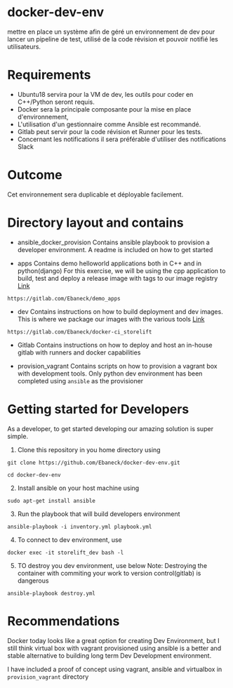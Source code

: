 # docker-dev-env
mettre en place un système afin de géré un environnement de dev pour lancer un pipeline de test, utilisé de la code révision et pouvoir notifié les utilisateurs.

# Requirements
- Ubuntu18 servira pour la VM de dev, les outils pour coder en C++/Python seront requis.
- Docker sera la principale composante pour la mise en place d'environnement,
- L'utilisation d'un gestionnaire comme Ansible est recommandé.
- Gitlab peut servir pour la code révision et Runner pour les tests.
- Concernant les notifications il sera préférable d'utiliser des notifications Slack

# Outcome
Cet environnement sera duplicable et déployable facilement.

# Directory layout and contains

- ansible_docker_provision
Contains ansible playbook to provision a developer environment. A readme is included on how to get started

- apps
Contains demo helloworld applications both in C++ and in python(django)
For this exercise, we will be using the cpp application to build, test and deploy a release image with tags to our image registry [Link](https://gitlab.com/Ebaneck/demo_apps)

```
https://gitlab.com/Ebaneck/demo_apps 

```

- dev
Contains instructions on how to build deployment and dev images. This is where we package our images with the various tools [Link](https://gitlab.com/Ebaneck/docker-ci_storelift)


```
https://gitlab.com/Ebaneck/docker-ci_storelift 
```

- Gitlab
Contains instructions on how to deploy and host an in-house gitlab with runners and docker capabilities

- provision_vagrant
Contains scripts on how to provision a vagrant box with development tools. Only python dev environment has been completed using `ansible` as the provisioner

# Getting started for Developers

As a developer, to get started developing our amazing solution is super simple.

1. Clone this repository in you home directory using

```
git clone https://github.com/Ebaneck/docker-dev-env.git

cd docker-dev-env
```

2. Install ansible on your host machine using

```
sudo apt-get install ansible
```

3. Run the playbook that will build developers environment

```
ansible-playbook -i inventory.yml playbook.yml
```

4. To connect to dev environment, use

```
docker exec -it storelift_dev bash -l
```

5. TO destroy you dev environment, use below
Note: Destroying the container with commiting your work to version control(gitlab) is dangerous

```
ansible-playbook destroy.yml
```

# Recommendations

Docker today looks like a great option for creating Dev Environment, but I still think virtual box with vagrant provisioned using ansible is a better and stable alternative to building long term Dev Development environment.

I have included a proof of concept using vagrant, ansible and virtualbox in `provision_vagrant` directory